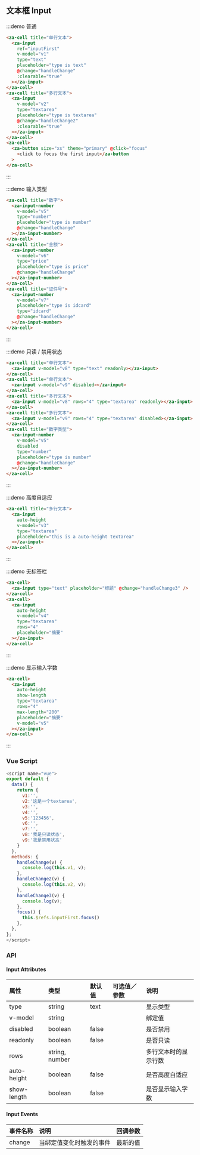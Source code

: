 ## 文本框 Input

:::demo 普通

```html
<za-cell title="单行文本">
  <za-input
    ref="inputFirst"
    v-model="v1"
    type="text"
    placeholder="type is text"
    @change="handleChange"
    :clearable="true"
  ></za-input>
</za-cell>
<za-cell title="多行文本">
  <za-input
    v-model="v2"
    type="textarea"
    placeholder="type is textarea"
    @change="handleChange2"
    :clearable="true"
  ></za-input>
</za-cell>
<za-cell>
  <za-button size="xs" theme="primary" @click="focus"
    >click to focus the first input</za-button
  >
</za-cell>
```

:::

:::demo 输入类型

```html
<za-cell title="数字">
  <za-input-number
    v-model="v5"
    type="number"
    placeholder="type is number"
    @change="handleChange"
  ></za-input-number>
</za-cell>
<za-cell title="金额">
  <za-input-number
    v-model="v6"
    type="price"
    placeholder="type is price"
    @change="handleChange"
  ></za-input-number>
</za-cell>
<za-cell title="证件号">
  <za-input-number
    v-model="v7"
    placeholder="type is idcard"
    type="idcard"
    @change="handleChange"
  ></za-input-number>
</za-cell>
```

:::

:::demo 只读 / 禁用状态

```html
<za-cell title="单行文本">
  <za-input v-model="v8" type="text" readonly></za-input>
</za-cell>
<za-cell title="单行文本">
  <za-input v-model="v9" disabled></za-input>
</za-cell>
<za-cell title="多行文本">
  <za-input v-model="v8" rows="4" type="textarea" readonly></za-input>
</za-cell>
<za-cell title="多行文本">
  <za-input v-model="v9" rows="4" type="textarea" disabled></za-input>
</za-cell>
<za-cell title="数字类型">
  <za-input-number
    v-model="v5"
    disabled
    type="number"
    placeholder="type is number"
    @change="handleChange"
  ></za-input-number>
</za-cell>
```

:::

:::demo 高度自适应

```html
<za-cell title="多行文本">
  <za-input
    auto-height
    v-model="v3"
    type="textarea"
    placeholder="this is a auto-height textarea"
  ></za-input>
</za-cell>
```

:::

:::demo 无标签栏

```html
<za-cell>
  <za-input type="text" placeholder="标题" @change="handleChange3" />
</za-cell>
<za-cell>
  <za-input
    auto-height
    v-model="v4"
    type="textarea"
    rows="4"
    placeholder="摘要"
  ></za-input>
</za-cell>
```

:::

:::demo 显示输入字数

```html
<za-cell>
  <za-input
    auto-height
    show-length
    type="textarea"
    rows="4"
    max-length="200"
    placeholder="摘要"
    v-model="v5"
  ></za-input>
</za-cell>
```

:::

### Vue Script

```javascript
<script name="vue">
export default {
  data() {
    return {
      v1:'',
      v2:'这是一个textarea',
      v3:'',
      v4:'',
      v5:'123456',
      v6:'',
      v7:'',
      v8:'我是只读状态',
      v9:'我是禁用状态'
    }
  },
  methods: {
    handleChange(v) {
      console.log(this.v1, v);
    },
    handleChange2(v) {
      console.log(this.v2, v);
    },
    handleChange3(v) {
      console.log(v);
    },
    focus() {
      this.$refs.inputFirst.focus()
    },
  },
};
</script>
```

### API

#### Input Attributes

| 属性        | 类型           | 默认值 | 可选值／参数 | 说明                 |
| :---------- | :------------- | :----- | :----------- | :------------------- |
| type        | string         | text   |              | 显示类型             |
| v-model     | string         |        |              | 绑定值               |
| disabled    | boolean        | false  |              | 是否禁用             |
| readonly    | boolean        | false  |              | 是否只读             |
| rows        | string, number |        |              | 多行文本时的显示行数 |
| auto-height | boolean        | false  |              | 是否高度自适应       |
| show-length | boolean        | false  |              | 是否显示输入字数     |

#### Input Events

| 事件名称 | 说明                     | 回调参数 |
| :------- | :----------------------- | :------- |
| change   | 当绑定值变化时触发的事件 | 最新的值 |
